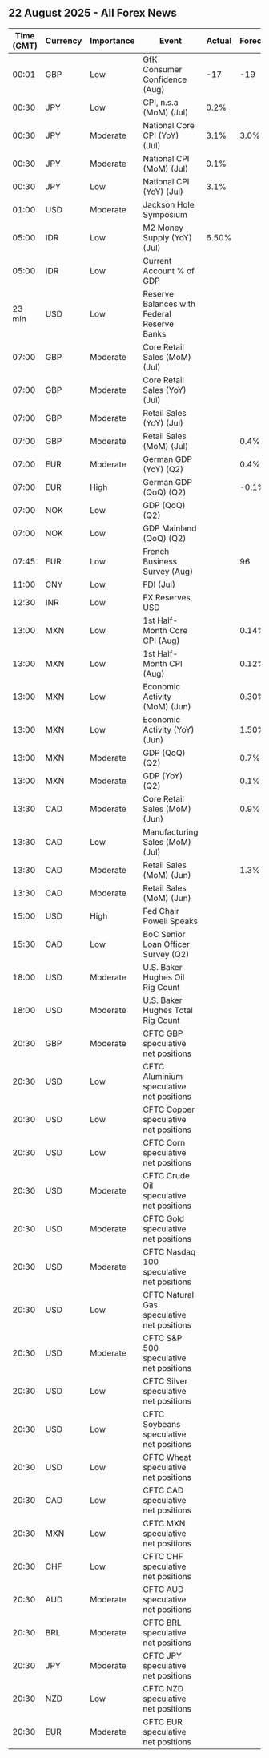 ## 22 August 2025 - All Forex News

| Time (GMT) | Currency | Importance | Event | Actual | Forecast | Previous |
|------|----------|------------|-------|--------|----------|----------|
| 00:01 | GBP | Low | GfK Consumer Confidence (Aug) | -17 | -19 | -19 |
| 00:30 | JPY | Low | CPI, n.s.a (MoM) (Jul) | 0.2% |  | -0.1% |
| 00:30 | JPY | Moderate | National Core CPI (YoY) (Jul) | 3.1% | 3.0% | 3.3% |
| 00:30 | JPY | Moderate | National CPI (MoM) (Jul) | 0.1% |  | 0.1% |
| 00:30 | JPY | Low | National CPI (YoY) (Jul) | 3.1% |  | 3.3% |
| 01:00 | USD | Moderate | Jackson Hole Symposium |  |  |  |
| 05:00 | IDR | Low | M2 Money Supply (YoY) (Jul) | 6.50% |  | 6.50% |
| 05:00 | IDR | Low | Current Account % of GDP |  |  | -0.10% |
| 23 min | USD | Low | Reserve Balances with Federal Reserve Banks |  |  | 3.328T |
| 07:00 | GBP | Moderate | Core Retail Sales (MoM) (Jul) |  |  | 0.6% |
| 07:00 | GBP | Moderate | Core Retail Sales (YoY) (Jul) |  |  | 1.8% |
| 07:00 | GBP | Moderate | Retail Sales (YoY) (Jul) |  |  | 1.7% |
| 07:00 | GBP | Moderate | Retail Sales (MoM) (Jul) |  | 0.4% | 0.9% |
| 07:00 | EUR | Moderate | German GDP (YoY) (Q2) |  | 0.4% | 0.3% |
| 07:00 | EUR | High | German GDP (QoQ) (Q2) |  | -0.1% | 0.3% |
| 07:00 | NOK | Low | GDP (QoQ) (Q2) |  |  | -0.1% |
| 07:00 | NOK | Low | GDP Mainland (QoQ) (Q2) |  |  | 1.0% |
| 07:45 | EUR | Low | French Business Survey (Aug) |  | 96 | 96 |
| 11:00 | CNY | Low | FDI (Jul) |  |  | -15.20% |
| 12:30 | INR | Low | FX Reserves, USD |  |  | 693.62B |
| 13:00 | MXN | Low | 1st Half-Month Core CPI (Aug) |  | 0.14% | 0.15% |
| 13:00 | MXN | Low | 1st Half-Month CPI (Aug) |  | 0.12% | 0.15% |
| 13:00 | MXN | Low | Economic Activity (MoM) (Jun) |  | 0.30% | 0.00% |
| 13:00 | MXN | Low | Economic Activity (YoY) (Jun) |  | 1.50% | -0.20% |
| 13:00 | MXN | Moderate | GDP (QoQ) (Q2) |  | 0.7% | 0.2% |
| 13:00 | MXN | Moderate | GDP (YoY) (Q2) |  | 0.1% | 0.8% |
| 13:30 | CAD | Moderate | Core Retail Sales (MoM) (Jun) |  | 0.9% | -0.2% |
| 13:30 | CAD | Low | Manufacturing Sales (MoM) (Jul) |  |  | 0.3% |
| 13:30 | CAD | Moderate | Retail Sales (MoM) (Jun) |  | 1.3% | -1.1% |
| 13:30 | CAD | Moderate | Retail Sales (MoM) (Jun) |  |  | -1.1% |
| 15:00 | USD | High | Fed Chair Powell Speaks |  |  |  |
| 15:30 | CAD | Low | BoC Senior Loan Officer Survey (Q2) |  |  | 1.5 |
| 18:00 | USD | Moderate | U.S. Baker Hughes Oil Rig Count |  |  | 412 |
| 18:00 | USD | Moderate | U.S. Baker Hughes Total Rig Count |  |  | 539 |
| 20:30 | GBP | Moderate | CFTC GBP speculative net positions |  |  | -33.3K |
| 20:30 | USD | Low | CFTC Aluminium speculative net positions |  |  | 1.1K |
| 20:30 | USD | Low | CFTC Copper speculative net positions |  |  | 28.2K |
| 20:30 | USD | Low | CFTC Corn speculative net positions |  |  | -133.2K |
| 20:30 | USD | Moderate | CFTC Crude Oil speculative net positions |  |  | 116.7K |
| 20:30 | USD | Moderate | CFTC Gold speculative net positions |  |  | 229.5K |
| 20:30 | USD | Moderate | CFTC Nasdaq 100 speculative net positions |  |  | 33.8K |
| 20:30 | USD | Low | CFTC Natural Gas speculative net positions |  |  | -97.0K |
| 20:30 | USD | Moderate | CFTC S&P 500 speculative net positions |  |  | -139.6K |
| 20:30 | USD | Low | CFTC Silver speculative net positions |  |  | 44.3K |
| 20:30 | USD | Low | CFTC Soybeans speculative net positions |  |  | -15.6K |
| 20:30 | USD | Low | CFTC Wheat speculative net positions |  |  | -89.0K |
| 20:30 | CAD | Low | CFTC CAD speculative net positions |  |  | -79.4K |
| 20:30 | MXN | Low | CFTC MXN speculative net positions |  |  | 68.1K |
| 20:30 | CHF | Low | CFTC CHF speculative net positions |  |  | -27.4K |
| 20:30 | AUD | Moderate | CFTC AUD speculative net positions |  |  | -83.6K |
| 20:30 | BRL | Moderate | CFTC BRL speculative net positions |  |  | 24.6K |
| 20:30 | JPY | Moderate | CFTC JPY speculative net positions |  |  | 82.0K |
| 20:30 | NZD | Low | CFTC NZD speculative net positions |  |  | -4.8K |
| 20:30 | EUR | Moderate | CFTC EUR speculative net positions |  |  | 116.0K |
